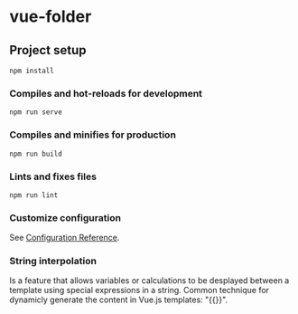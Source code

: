 # vue-folder

## Project setup
```
npm install
```

### Compiles and hot-reloads for development
```
npm run serve
```

### Compiles and minifies for production
```
npm run build
```

### Lints and fixes files
```
npm run lint
```

### Customize configuration
See [Configuration Reference](https://cli.vuejs.org/config/).

### String interpolation
Is a feature that allows variables or calculations to be desplayed between a template using special expressions in a string.
Common technique for dynamicly generate the content in Vue.js templates: "{{}}".